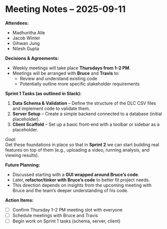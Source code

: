 # Meeting Notes – 2025-09-11

**Attendees:**  
- Madhuritha Alle
- Jacob Winter
- Gihwan Jung
- Nilesh Gupta

**Decisions & Agreements:**  
- Weekly meetings will take place **Thursdays from 1–2 PM**.  
- Meetings will be arranged with **Bruce** and **Travis** to:  
  - Review and understand existing code  
  - Potentially outline more specific stakeholder requirements  

**Sprint 1 Tasks (as outlined in Slack):**  
1. **Data Schema & Validation** – Define the structure of the DLC CSV files and implement code to validate them.  
2. **Server Setup** – Create a simple backend connected to a database (initial placeholder).  
3. **Client Scaffold** – Set up a basic front-end with a toolbar or sidebar as a placeholder.  

*Goal:*  
Get these foundations in place so that in **Sprint 2** we can start building real features on top of them (e.g., uploading a video, running analysis, and viewing results).  

**Future Planning:**  
- Discussed starting with a **GUI wrapped around Bruce’s code**.  
- Later, **refactor/tinker with Bruce’s code** to better fit project needs.  
- This direction depends on insights from the upcoming meeting with Bruce and the team’s deeper understanding of his code.  

**Action Items:**  
- [ ] Confirm Thursday 1–2 PM meeting slot with everyone  
- [ ] Schedule meetings with Bruce and Travis  
- [ ] Begin work on Sprint 1 tasks (schema, server, client)  
